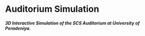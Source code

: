 # Auditorium Simulation

#### *3D Interactive Simulation of the SCS Auditorium at University of Peradeniya.*
